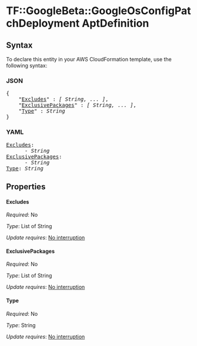# TF::GoogleBeta::GoogleOsConfigPatchDeployment AptDefinition

## Syntax

To declare this entity in your AWS CloudFormation template, use the following syntax:

### JSON

<pre>
{
    "<a href="#excludes" title="Excludes">Excludes</a>" : <i>[ String, ... ]</i>,
    "<a href="#exclusivepackages" title="ExclusivePackages">ExclusivePackages</a>" : <i>[ String, ... ]</i>,
    "<a href="#type" title="Type">Type</a>" : <i>String</i>
}
</pre>

### YAML

<pre>
<a href="#excludes" title="Excludes">Excludes</a>: <i>
      - String</i>
<a href="#exclusivepackages" title="ExclusivePackages">ExclusivePackages</a>: <i>
      - String</i>
<a href="#type" title="Type">Type</a>: <i>String</i>
</pre>

## Properties

#### Excludes

_Required_: No

_Type_: List of String

_Update requires_: [No interruption](https://docs.aws.amazon.com/AWSCloudFormation/latest/UserGuide/using-cfn-updating-stacks-update-behaviors.html#update-no-interrupt)

#### ExclusivePackages

_Required_: No

_Type_: List of String

_Update requires_: [No interruption](https://docs.aws.amazon.com/AWSCloudFormation/latest/UserGuide/using-cfn-updating-stacks-update-behaviors.html#update-no-interrupt)

#### Type

_Required_: No

_Type_: String

_Update requires_: [No interruption](https://docs.aws.amazon.com/AWSCloudFormation/latest/UserGuide/using-cfn-updating-stacks-update-behaviors.html#update-no-interrupt)

